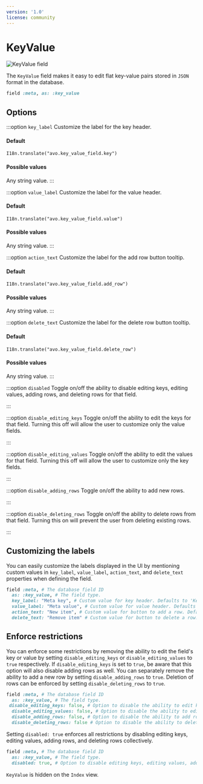 ```yaml
---
version: '1.0'
license: community
---
```


# KeyValue

<img :src="('/assets/img/fields/key-value.jpg')" alt="KeyValue field" class="border mb-4" />

The `KeyValue` field makes it easy to edit flat key-value pairs stored in `JSON` format in the database.

```ruby
field :meta, as: :key_value
```

## Options

:::option `key_label`
Customize the label for the key header.

#### Default

`I18n.translate("avo.key_value_field.key")`

#### Possible values

Any string value.
:::

:::option `value_label`
Customize the label for the value header.

#### Default

`I18n.translate("avo.key_value_field.value")`

#### Possible values

Any string value.
:::

:::option `action_text`
Customize the label for the add row button tooltip.

#### Default

`I18n.translate("avo.key_value_field.add_row")`

#### Possible values

Any string value.
:::

:::option `delete_text`
Customize the label for the delete row button tooltip.

#### Default

`I18n.translate("avo.key_value_field.delete_row")`

#### Possible values

Any string value.
:::

:::option `disabled`
Toggle on/off the ability to disable editing keys, editing values, adding rows, and deleting rows for that field.

<!-- @include: ./../common/default_boolean_false.md-->
:::

:::option `disable_editing_keys`
Toggle on/off the ability to edit the keys for that field. Turning this off will allow the user to customize only the value fields.

<!-- @include: ./../common/default_boolean_false.md-->
:::

:::option `disable_editing_values`
Toggle on/off the ability to edit the values for that field. Turning this off will allow the user to customize only the key fields.

<!-- @include: ./../common/default_boolean_false.md-->
:::

:::option `disable_adding_rows`
Toggle on/off the ability to add new rows.

<!-- @include: ./../common/default_boolean_false.md-->
:::

:::option `disable_deleting_rows`
Toggle on/off the ability to delete rows from that field. Turning this on will prevent the user from deleting existing rows.

<!-- @include: ./../common/default_boolean_false.md-->
:::

## Customizing the labels

You can easily customize the labels displayed in the UI by mentioning custom values in `key_label`, `value_label`, `action_text`, and `delete_text` properties when defining the field.

```ruby
field :meta, # The database field ID
  as: :key_value, # The field type.
  key_label: "Meta key", # Custom value for key header. Defaults to 'Key'.
  value_label: "Meta value", # Custom value for value header. Defaults to 'Value'.
  action_text: "New item", # Custom value for button to add a row. Defaults to 'Add'.
  delete_text: "Remove item" # Custom value for button to delete a row. Defaults to 'Delete'.
```

## Enforce restrictions

You can enforce some restrictions by removing the ability to edit the field's key or value by setting `disable_editing_keys` or `disable_editing_values` to `true` respectively. If `disable_editing_keys` is set to `true`, be aware that this option will also disable adding rows as well. You can separately remove the ability to add a new row by setting `disable_adding_rows` to `true`. Deletion of rows can be enforced by setting `disable_deleting_rows` to `true`.

```ruby
field :meta, # The database field ID
  as: :key_value, # The field type.
 disable_editing_keys: false, # Option to disable the ability to edit keys. Implies disabling to add rows. Defaults to false.
  disable_editing_values: false, # Option to disable the ability to edit values. Defaults to false.
  disable_adding_rows: false, # Option to disable the ability to add rows. Defaults to false.
  disable_deleting_rows: false # Option to disable the ability to delete rows. Defaults to false.
```

Setting `disabled: true` enforces all restrictions by disabling editing keys, editing values, adding rows, and deleting rows collectively.
```ruby
field :meta, # The database field ID
  as: :key_value, # The field type.
  disabled: true, # Option to disable editing keys, editing values, adding rows, and deleting rows. Defaults to false.
```
`KeyValue` is hidden on the `Index` view.
